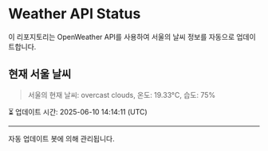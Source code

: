 
# Weather API Status

이 리포지토리는 OpenWeather API를 사용하여 서울의 날씨 정보를 자동으로 업데이트합니다.

## 현재 서울 날씨
> 서울의 현재 날씨: overcast clouds, 온도: 19.33°C, 습도: 75%

⏳ 업데이트 시간: 2025-06-10 14:14:11 (UTC)

---
자동 업데이트 봇에 의해 관리됩니다.
